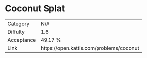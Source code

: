 # Coconut Splat

<table>
    <tr>
        <td>Category</td>
        <td>N/A</td>
    </tr>
    <tr>
        <td>Diffulty</td>
        <td>1.6</td>
    </tr>
    <tr>
        <td>Acceptance</td>
        <td>49.17 %</td>
    </tr>
    <tr>
        <td>Link</td>
        <td>https://open.kattis.com/problems/coconut</td>
    </tr>
</table>